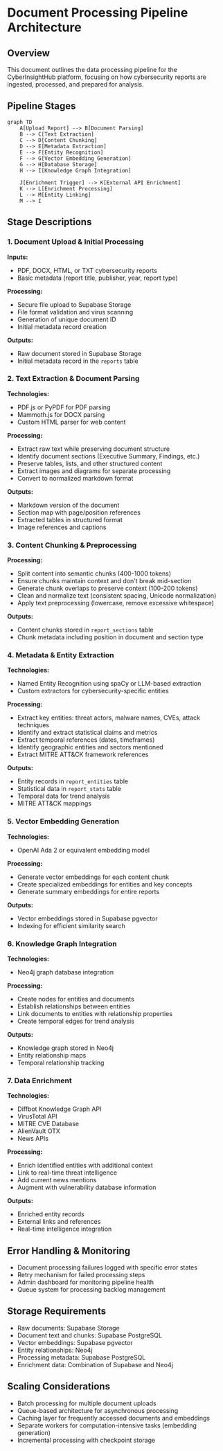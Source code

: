 # Document Processing Pipeline Architecture

## Overview

This document outlines the data processing pipeline for the CyberInsightHub platform, focusing on how cybersecurity reports are ingested, processed, and prepared for analysis.

## Pipeline Stages

```mermaid
graph TD
    A[Upload Report] --> B[Document Parsing]
    B --> C[Text Extraction]
    C --> D[Content Chunking]
    D --> E[Metadata Extraction]
    E --> F[Entity Recognition]
    F --> G[Vector Embedding Generation]
    G --> H[Database Storage]
    H --> I[Knowledge Graph Integration]
    
    J[Enrichment Trigger] --> K[External API Enrichment]
    K --> L[Enrichment Processing]
    L --> M[Entity Linking]
    M --> I
```

## Stage Descriptions

### 1. Document Upload & Initial Processing

**Inputs:**
- PDF, DOCX, HTML, or TXT cybersecurity reports
- Basic metadata (report title, publisher, year, report type)

**Processing:**
- Secure file upload to Supabase Storage
- File format validation and virus scanning
- Generation of unique document ID
- Initial metadata record creation

**Outputs:**
- Raw document stored in Supabase Storage
- Initial metadata record in the `reports` table

### 2. Text Extraction & Document Parsing

**Technologies:**
- PDF.js or PyPDF for PDF parsing
- Mammoth.js for DOCX parsing
- Custom HTML parser for web content

**Processing:**
- Extract raw text while preserving document structure
- Identify document sections (Executive Summary, Findings, etc.)
- Preserve tables, lists, and other structured content
- Extract images and diagrams for separate processing
- Convert to normalized markdown format

**Outputs:**
- Markdown version of the document
- Section map with page/position references
- Extracted tables in structured format
- Image references and captions

### 3. Content Chunking & Preprocessing

**Processing:**
- Split content into semantic chunks (400-1000 tokens)
- Ensure chunks maintain context and don't break mid-section
- Generate chunk overlaps to preserve context (100-200 tokens)
- Clean and normalize text (consistent spacing, Unicode normalization)
- Apply text preprocessing (lowercase, remove excessive whitespace)

**Outputs:**
- Content chunks stored in `report_sections` table
- Chunk metadata including position in document and section type

### 4. Metadata & Entity Extraction

**Technologies:**
- Named Entity Recognition using spaCy or LLM-based extraction
- Custom extractors for cybersecurity-specific entities

**Processing:**
- Extract key entities: threat actors, malware names, CVEs, attack techniques
- Identify and extract statistical claims and metrics
- Extract temporal references (dates, timeframes)
- Identify geographic entities and sectors mentioned
- Extract MITRE ATT&CK framework references

**Outputs:**
- Entity records in `report_entities` table
- Statistical data in `report_stats` table
- Temporal data for trend analysis
- MITRE ATT&CK mappings

### 5. Vector Embedding Generation

**Technologies:**
- OpenAI Ada 2 or equivalent embedding model

**Processing:**
- Generate vector embeddings for each content chunk
- Create specialized embeddings for entities and key concepts
- Generate summary embeddings for entire reports

**Outputs:**
- Vector embeddings stored in Supabase pgvector
- Indexing for efficient similarity search

### 6. Knowledge Graph Integration

**Technologies:**
- Neo4j graph database integration

**Processing:**
- Create nodes for entities and documents
- Establish relationships between entities
- Link documents to entities with relationship properties
- Create temporal edges for trend analysis

**Outputs:**
- Knowledge graph stored in Neo4j
- Entity relationship maps
- Temporal relationship tracking

### 7. Data Enrichment

**Technologies:**
- Diffbot Knowledge Graph API
- VirusTotal API
- MITRE CVE Database
- AlienVault OTX
- News APIs

**Processing:**
- Enrich identified entities with additional context
- Link to real-time threat intelligence
- Add current news mentions 
- Augment with vulnerability database information

**Outputs:**
- Enriched entity records
- External links and references
- Real-time intelligence integration

## Error Handling & Monitoring

- Document processing failures logged with specific error states
- Retry mechanism for failed processing steps
- Admin dashboard for monitoring pipeline health
- Queue system for processing backlog management

## Storage Requirements

- Raw documents: Supabase Storage
- Document text and chunks: Supabase PostgreSQL
- Vector embeddings: Supabase pgvector
- Entity relationships: Neo4j
- Processing metadata: Supabase PostgreSQL
- Enrichment data: Combination of Supabase and Neo4j

## Scaling Considerations

- Batch processing for multiple document uploads
- Queue-based architecture for asynchronous processing
- Caching layer for frequently accessed documents and embeddings
- Separate workers for computation-intensive tasks (embedding generation)
- Incremental processing with checkpoint storage